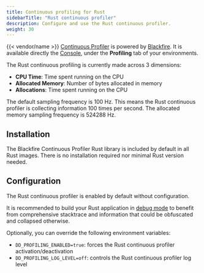 ```yaml
---
title: Continuous profiling for Rust
sidebarTitle: "Rust continuous profiler"
description: Configure and use the Rust continuous profiler.
weight: 30
---
```


{{< vendor/name >}} [Continuous Profiler](./cont-prof.md) is powered by [Blackfire](../../../increase-observability/application-metrics/blackfire.md).
It is available directly the [Console](/administration/web/_index.md), under the **Profiling** tab of your environments.

The Rust continuous profiling is currently made across 3 dimensions:
- **CPU Time**:  Time spent running on the CPU
- **Allocated Memory**: Number of bytes allocated in memory
- **Allocations**: Time spent running on the CPU

The default sampling frequency is 100 Hz. This means the Rust continuous profiler is
collecting information 100 times per second. The allocated memory sampling frequency is 524288 Hz.

## Installation

The Blackfire Continuous Profiler Rust library is included by default in all
Rust images. There is no installation required nor minimal Rust version needed.

## Configuration

The Rust continuous profiler is enabled by default without configuration.

It is recommended to build your Rust application in [debug mode](https://doc.rust-lang.org/book/ch14-01-release-profiles.html) to benefit from comprehensive stacktrace and information that could be obfuscated and collapsed otherwise.

Optionally, you can override the following environment variables:

- `DD_PROFILING_ENABLED=true`: forces the Rust continuous profiler activation/deactivation
- `DD_PROFILING_LOG_LEVEL=off`: controls the Rust continuous profiler log level